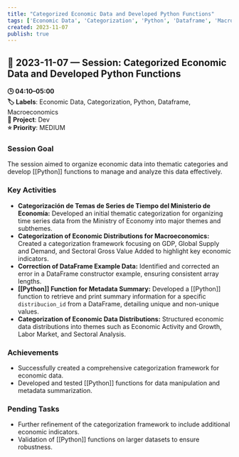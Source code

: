```yaml
---
title: "Categorized Economic Data and Developed Python Functions"
tags: ['Economic Data', 'Categorization', 'Python', 'Dataframe', 'Macroeconomics']
created: 2023-11-07
publish: true
---
```


## 📅 2023-11-07 — Session: Categorized Economic Data and Developed Python Functions

**🕒 04:10–05:00**  
**🏷️ Labels**: Economic Data, Categorization, Python, Dataframe, Macroeconomics  
**📂 Project**: Dev  
**⭐ Priority**: MEDIUM  


### Session Goal
The session aimed to organize economic data into thematic categories and develop [[Python]] functions to manage and analyze this data effectively.

### Key Activities
- **Categorización de Temas de Series de Tiempo del Ministerio de Economía:** Developed an initial thematic categorization for organizing time series data from the Ministry of Economy into major themes and subthemes.
- **Categorization of Economic Distributions for Macroeconomics:** Created a categorization framework focusing on GDP, Global Supply and Demand, and Sectoral Gross Value Added to highlight key economic indicators.
- **Correction of DataFrame Example Data:** Identified and corrected an error in a DataFrame constructor example, ensuring consistent array lengths.
- **[[Python]] Function for Metadata Summary:** Developed a [[Python]] function to retrieve and print summary information for a specific `distribucion_id` from a DataFrame, detailing unique and non-unique values.
- **Categorization of Economic Data Distributions:** Structured economic data distributions into themes such as Economic Activity and Growth, Labor Market, and Sectoral Analysis.

### Achievements
- Successfully created a comprehensive categorization framework for economic data.
- Developed and tested [[Python]] functions for data manipulation and metadata summarization.

### Pending Tasks
- Further refinement of the categorization framework to include additional economic indicators.
- Validation of [[Python]] functions on larger datasets to ensure robustness.
